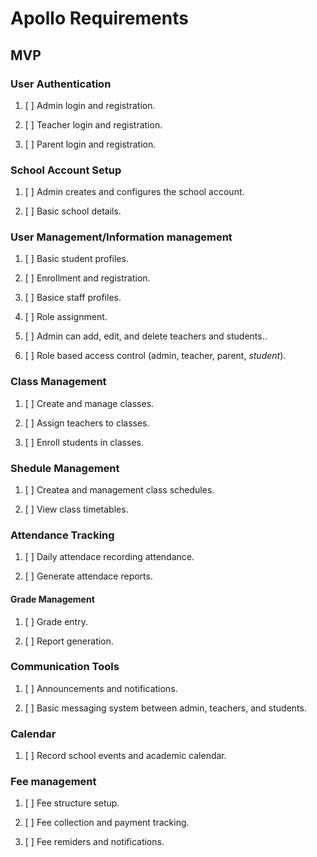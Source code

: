 <h1>Apollo Requirements</h1>
<h2>MVP</h2>
<h3>User Authentication</h3>

1. [ ] Admin login and registration.

2. [ ] Teacher login and registration.

3. [ ] Parent login and registration.

<h3>School Account Setup</h3>

1. [ ] Admin creates and configures the school account.

2. [ ] Basic school details.

<h3>User Management/Information management</h3>

1. [ ] Basic student profiles.

2. [ ] Enrollment and registration.

3. [ ] Basice staff profiles.

4. [ ] Role assignment.

3. [ ] Admin can add, edit, and delete teachers and students..

4. [ ] Role based access control (admin, teacher, parent, *student*).

<h3>Class Management</h3>

1. [ ] Create and manage classes.

2. [ ] Assign teachers to classes.

3. [ ] Enroll students in classes.

<h3>Shedule Management</h3>

1. [ ] Createa and management class schedules.

2. [ ] View class timetables.

<h3>Attendance Tracking</h3>

1. [ ] Daily attendace recording attendance.

2. [ ] Generate attendace reports.

<h4>Grade Management</h4>

1. [ ] Grade entry.

2. [ ] Report generation.

<h3>Communication Tools</h3>

1. [ ] Announcements and notifications.

2. [ ] Basic messaging system between admin, teachers, and students.

<h3>Calendar</h3>

1. [ ] Record school events and academic calendar.

<h3>Fee management</h3>

1. [ ] Fee structure setup.

2. [ ] Fee collection and payment tracking.

3. [ ] Fee remiders and notifications.
